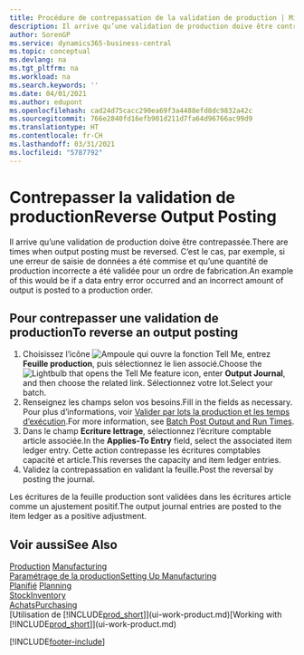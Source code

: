 ```yaml
---
title: Procédure de contrepassation de la validation de production | Microsoft Docs
description: Il arrive qu’une validation de production doive être contrepassée. C’est le cas, par exemple, si une erreur de saisie de données a été commise et qu’une quantité de production incorrecte a été validée pour un ordre de fabrication.
author: SorenGP
ms.service: dynamics365-business-central
ms.topic: conceptual
ms.devlang: na
ms.tgt_pltfrm: na
ms.workload: na
ms.search.keywords: ''
ms.date: 04/01/2021
ms.author: edupont
ms.openlocfilehash: cad24d75cacc290ea69f3a4488efd8dc9832a42c
ms.sourcegitcommit: 766e2840fd16efb901d211d7fa64d96766ac99d9
ms.translationtype: HT
ms.contentlocale: fr-CH
ms.lasthandoff: 03/31/2021
ms.locfileid: "5787792"
---
```

# <a name="reverse-output-posting"></a><span data-ttu-id="0998b-104">Contrepasser la validation de production</span><span class="sxs-lookup"><span data-stu-id="0998b-104">Reverse Output Posting</span></span>
<span data-ttu-id="0998b-105">Il arrive qu’une validation de production doive être contrepassée.</span><span class="sxs-lookup"><span data-stu-id="0998b-105">There are times when output posting must be reversed.</span></span> <span data-ttu-id="0998b-106">C’est le cas, par exemple, si une erreur de saisie de données a été commise et qu’une quantité de production incorrecte a été validée pour un ordre de fabrication.</span><span class="sxs-lookup"><span data-stu-id="0998b-106">An example of this would be if a data entry error occurred and an incorrect amount of output is posted to a production order.</span></span>  

## <a name="to-reverse-an-output-posting"></a><span data-ttu-id="0998b-107">Pour contrepasser une validation de production</span><span class="sxs-lookup"><span data-stu-id="0998b-107">To reverse an output posting</span></span>  
1.  <span data-ttu-id="0998b-108">Choisissez l’icône ![Ampoule qui ouvre la fonction Tell Me](media/ui-search/search_small.png "Dites-moi ce que vous voulez faire"), entrez **Feuille production**, puis sélectionnez le lien associé.</span><span class="sxs-lookup"><span data-stu-id="0998b-108">Choose the ![Lightbulb that opens the Tell Me feature](media/ui-search/search_small.png "Tell me what you want to do") icon, enter **Output Journal**, and then choose the related link.</span></span> <span data-ttu-id="0998b-109">Sélectionnez votre lot.</span><span class="sxs-lookup"><span data-stu-id="0998b-109">Select your batch.</span></span>  
2. <span data-ttu-id="0998b-110">Renseignez les champs selon vos besoins.</span><span class="sxs-lookup"><span data-stu-id="0998b-110">Fill in the fields as necessary.</span></span> <span data-ttu-id="0998b-111">Pour plus d’informations, voir [Valider par lots la production et les temps d’exécution](production-how-to-post-output-quantity.md).</span><span class="sxs-lookup"><span data-stu-id="0998b-111">For more information, see [Batch Post Output and Run Times](production-how-to-post-output-quantity.md).</span></span>
3.  <span data-ttu-id="0998b-112">Dans le champ **Ecriture lettrage**, sélectionnez l’écriture comptable article associée.</span><span class="sxs-lookup"><span data-stu-id="0998b-112">In the **Applies-To Entry** field, select the associated item ledger entry.</span></span> <span data-ttu-id="0998b-113">Cette action contrepasse les écritures comptables capacité et article.</span><span class="sxs-lookup"><span data-stu-id="0998b-113">This reverses the capacity and item ledger entries.</span></span>  
4. <span data-ttu-id="0998b-114">Validez la contrepassation en validant la feuille.</span><span class="sxs-lookup"><span data-stu-id="0998b-114">Post the reversal by posting the journal.</span></span>  

<span data-ttu-id="0998b-115">Les écritures de la feuille production sont validées dans les écritures article comme un ajustement positif.</span><span class="sxs-lookup"><span data-stu-id="0998b-115">The output journal entries are posted to the item ledger as a positive adjustment.</span></span>  

## <a name="see-also"></a><span data-ttu-id="0998b-116">Voir aussi</span><span class="sxs-lookup"><span data-stu-id="0998b-116">See Also</span></span>  
 <span data-ttu-id="0998b-117">[Production](production-manage-manufacturing.md)  </span><span class="sxs-lookup"><span data-stu-id="0998b-117">[Manufacturing](production-manage-manufacturing.md)  </span></span>  
 [<span data-ttu-id="0998b-118">Paramétrage de la production</span><span class="sxs-lookup"><span data-stu-id="0998b-118">Setting Up Manufacturing</span></span>](production-configure-production-processes.md)  
 <span data-ttu-id="0998b-119">[Planifié](production-planning.md)    </span><span class="sxs-lookup"><span data-stu-id="0998b-119">[Planning](production-planning.md)    </span></span>  
 [<span data-ttu-id="0998b-120">Stock</span><span class="sxs-lookup"><span data-stu-id="0998b-120">Inventory</span></span>](inventory-manage-inventory.md)  
 [<span data-ttu-id="0998b-121">Achats</span><span class="sxs-lookup"><span data-stu-id="0998b-121">Purchasing</span></span>](purchasing-manage-purchasing.md)  
 <span data-ttu-id="0998b-122">[Utilisation de [!INCLUDE[prod_short](includes/prod_short.md)]](ui-work-product.md)</span><span class="sxs-lookup"><span data-stu-id="0998b-122">[Working with [!INCLUDE[prod_short](includes/prod_short.md)]](ui-work-product.md)</span></span>  


[!INCLUDE[footer-include](includes/footer-banner.md)]